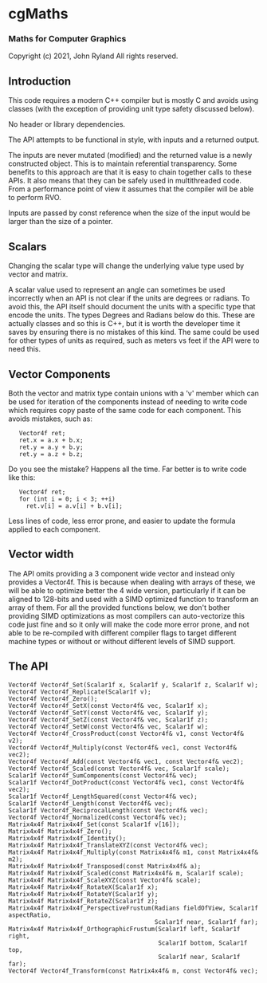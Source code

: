 
# cgMaths
### Maths for Computer Graphics

Copyright (c) 2021, John Ryland
All rights reserved.


## Introduction

This code requires a modern C++ compiler but is mostly C and avoids using
classes (with the exception of providing unit type safety discussed below).

No header or library dependencies.

The API attempts to be functional in style, with inputs and a returned
output.

The inputs are never mutated (modified) and the returned value is a newly
constructed object. This is to maintain referential transparency. Some
benefits to this approach are that it is easy to chain together calls to
these APIs. It also means that they can be safely used in multithreaded
code. From a performance point of view it assumes that the compiler will be
able to perform RVO.

Inputs are passed by const reference when the size of the input would be
larger than the size of a pointer.


## Scalars

Changing the scalar type will change the underlying value type used by
vector and matrix.

A scalar value used to represent an angle can sometimes be used incorrectly
when an API is not clear if the units are degrees or radians. To avoid this,
the API itself should document the units with a specific type that encode
the units. The types Degrees and Radians below do this. These are actually
classes and so this is C++, but it is worth the developer time it saves by
ensuring there is no mistakes of this kind. The same could be used for other
types of units as required, such as meters
vs feet if the API were to need this.


## Vector Components

Both the vector and matrix type contain unions with a 'v' member which can
be used for iteration of the components instead of needing to write code
which requires copy paste of the same code for each component. This avoids
mistakes, such as:

```
   Vector4f ret;
   ret.x = a.x + b.x;
   ret.y = a.y + b.y;
   ret.y = a.z + b.z;
```

Do you see the mistake? Happens all the time. Far better is to write code
like this:

```
   Vector4f ret;
   for (int i = 0; i < 3; ++i)
     ret.v[i] = a.v[i] + b.v[i];
```

Less lines of code, less error prone, and easier to update the formula
applied to each component.


## Vector width

The API omits providing a 3 component wide vector and instead only provides
a Vector4f.  This is because when dealing with arrays of these, we will be
able to optimize better the 4 wide version, particularly if it can be
aligned to 128-bits and used with a SIMD optimized function to transform an
array of them. For all the provided functions below, we don't bother
providing SIMD optimizations as most compilers can auto-vectorize this code
just fine and so it only will make the code more error prone, and not able
to be re-compiled with different compiler flags to target different machine
types or without or without different levels of SIMD support.


## The API

```
Vector4f Vector4f_Set(Scalar1f x, Scalar1f y, Scalar1f z, Scalar1f w);
Vector4f Vector4f_Replicate(Scalar1f v);
Vector4f Vector4f_Zero();
Vector4f Vector4f_SetX(const Vector4f& vec, Scalar1f x);
Vector4f Vector4f_SetY(const Vector4f& vec, Scalar1f y);
Vector4f Vector4f_SetZ(const Vector4f& vec, Scalar1f z);
Vector4f Vector4f_SetW(const Vector4f& vec, Scalar1f w);
Vector4f Vector4f_CrossProduct(const Vector4f& v1, const Vector4f& v2);
Vector4f Vector4f_Multiply(const Vector4f& vec1, const Vector4f& vec2);
Vector4f Vector4f_Add(const Vector4f& vec1, const Vector4f& vec2);
Vector4f Vector4f_Scaled(const Vector4f& vec, Scalar1f scale);
Scalar1f Vector4f_SumComponents(const Vector4f& vec);
Scalar1f Vector4f_DotProduct(const Vector4f& vec1, const Vector4f& vec2);
Scalar1f Vector4f_LengthSquared(const Vector4f& vec);
Scalar1f Vector4f_Length(const Vector4f& vec);
Scalar1f Vector4f_ReciprocalLength(const Vector4f& vec);
Vector4f Vector4f_Normalized(const Vector4f& vec);
Matrix4x4f Matrix4x4f_Set(const Scalar1f v[16]);
Matrix4x4f Matrix4x4f_Zero();
Matrix4x4f Matrix4x4f_Identity();
Matrix4x4f Matrix4x4f_TranslateXYZ(const Vector4f& vec);
Matrix4x4f Matrix4x4f_Multiply(const Matrix4x4f& m1, const Matrix4x4f& m2);
Matrix4x4f Matrix4x4f_Transposed(const Matrix4x4f& a);
Matrix4x4f Matrix4x4f_Scaled(const Matrix4x4f& m, Scalar1f scale);
Matrix4x4f Matrix4x4f_ScaleXYZ(const Vector4f& scale);
Matrix4x4f Matrix4x4f_RotateX(Scalar1f x);
Matrix4x4f Matrix4x4f_RotateY(Scalar1f y);
Matrix4x4f Matrix4x4f_RotateZ(Scalar1f z);
Matrix4x4f Matrix4x4f_PerspectiveFrustum(Radians fieldOfView, Scalar1f aspectRatio,
                                         Scalar1f near, Scalar1f far);
Matrix4x4f Matrix4x4f_OrthographicFrustum(Scalar1f left, Scalar1f right,
                                          Scalar1f bottom, Scalar1f top,
                                          Scalar1f near, Scalar1f far);
Vector4f Vector4f_Transform(const Matrix4x4f& m, const Vector4f& vec);
```
